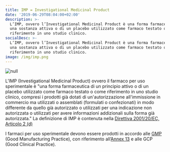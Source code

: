 ```yaml
---
title: IMP = Investigational Medicinal Product
date: '2019-06-29T08:04:00+02:00'
description: >-
  L’IMP, ovvero l’Investigational Medicinal Product è una forma farmaceutica di
  una sostanza attiva o di un placebo utilizzato come farmaco testato o di
  riferimento in uno studio clinico.
socialDesc: >-
  L’IMP, ovvero l’Investigational Medicinal Product è una forma farmaceutica di
  una sostanza attiva o di un placebo utilizzato come farmaco testato o di
  riferimento in uno studio clinico.
image: /img/imp.png
---
```

![null](/img/imp.png)

L’IMP (Investigational Medicinal Product) ovvero il farmaco per uso sperimentale è "una forma farmaceutica di un principio attivo o di un placebo utilizzato come farmaco testato o come riferimento in uno studio clinico, compresi i prodotti già dotati di un'autorizzazione all'immissione in commercio ma utilizzati o assemblati (formulati o confezionati) in modo differente da quello già autorizzato o utilizzati per una indicazione non autorizzata o utilizzati per avere informazioni addizionali sulla forma già autorizzata." La definizione di IMP è contenuta nella [Direttiva 2001/20/EC,
 Articolo 2 (d)](https://ec.europa.eu/health/sites/health/files/files/eudralex/vol-1/dir_2001_20/dir_2001_20_en.pdf)

I farmaci per uso sperimentale devono essere prodotti in accordo alle [GMP](https://ec.europa.eu/health/documents/eudralex/vol-4_en) (Good Manufacturing Practice), con riferimento all’[Annex 13](https://ec.europa.eu/health/sites/health/files/files/eudralex/vol-4/2009_06_annex13.pdf) e alle GCP (Good Clinical Practice).
